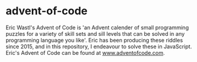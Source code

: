# advent-of-code
Eric Wastl's Advent of Code is 'an Advent calender of small programming puzzles for a variety of skill sets and sill levels that can be solved in any programming language you like'. Eric has been producing these riddles since 2015, and in this repository, I endeavour to solve these in JavaScript. Eric's Advent of Code can be found at www.adventofcode.com.
